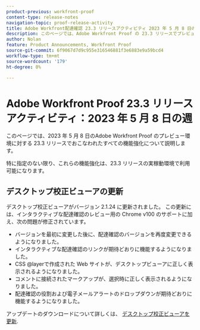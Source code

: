 ```yaml
---
product-previous: workfront-proof
content-type: release-notes
navigation-topic: proof-release-activity
title: Adobe Workfront配達確認 23.3 リリースアクティビティ 2023 年 5 月 8 日の週
description: このページでは、Adobe Workfront Proof の 23.3 リリースでプレビュー環境に対しておこなわれたすべての機能強化について説明します。 これらの機能強化は、2023 年 5 月 8 日の週に実稼動環境で利用可能になる予定です。
author: Nolan
feature: Product Announcements, Workfront Proof
source-git-commit: 6f9067d7d9c955e316546881f3e6883e9a59bcd4
workflow-type: tm+mt
source-wordcount: '179'
ht-degree: 0%

---
```


# Adobe Workfront Proof 23.3 リリースアクティビティ：2023 年 5 月 8 日の週

このページでは、2023 年 5 月 8 日のAdobe Workfront Proof のプレビュー環境に対する 23.3 リリースでおこなわれたすべての機能強化について説明します。

特に指定のない限り、これらの機能強化は、23.3 リリースの実稼動環境で利用可能になります。

## デスクトップ校正ビューアの更新

デスクトップ校正ビューアがバージョン 2.1.24 に更新されました。 この更新には、インタラクティブな配達確認のレビュー用の Chrome v100 のサポートに加え、次の問題が修正されています。

* バージョンを最初に変更した後に、配達確認のバージョンを再度変更できるようになりました。
* インタラクティブな配達確認のリンクが期待どおりに機能するようになりました。
* CSS @layerで作成された Web サイトが、デスクトップビューアに正しく表示されるようになりました。
* コメントに接続されたマークアップが、選択時に正しく表示されるようになりました。
* 配達確認の役割および電子メールアラートのドロップダウンが期待どおりに機能するようになりました。

アップデートのダウンロードについて詳しくは、 [デスクトップ校正ビューアを更新](/help/quicksilver/review-and-approve-work/proofing/use-the-desktop-proofing-viewer/update-the-desktop-proofing-viewer.md).